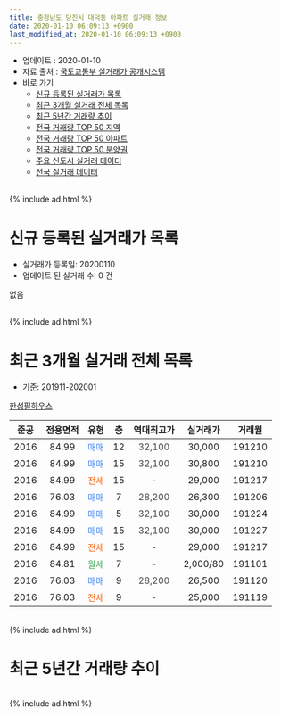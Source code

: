 ```yaml
---
title: 충청남도 당진시 대덕동 아파트 실거래 정보
date: 2020-01-10 06:09:13 +0900
last_modified_at: 2020-01-10 06:09:13 +0900
---
```


* 업데이트 : 2020-01-10
* 자료 출처 : [국토교통부 실거래가 공개시스템](http://rt.molit.go.kr)
* 바로 가기
    * [신규 등록된 실거래가 목록](#신규-등록된-실거래가-목록)
    * [최근 3개월 실거래 전체 목록](#최근-3개월-실거래-전체-목록)
    * [최근 5년간 거래량 추이](#최근-5년간-거래량-추이)
    * [전국 거래량 TOP 50 지역](https://inasie.github.io/apt-trade-info/최근-3개월-전국에서-가장-거래가-많이-발생한-지역)
    * [전국 거래량 TOP 50 아파트](https://inasie.github.io/apt-trade-info/최근-3개월-전국에서-가장-거래가-많이-발생한-아파트)
    * [전국 거래량 TOP 50 분양권](https://inasie.github.io/apt-trade-info/최근-3개월-전국에서-가장-거래가-많이-발생한-분양권)
    * [주요 신도시 실거래 데이터](https://inasie.github.io/apt-trade-info/주요-신도시)
    * [전국 실거래 데이터](https://inasie.github.io/apt-trade-info/전국)
<br>
{% include ad.html %}
<br>

# 신규 등록된 실거래가 목록
* 실거래가 등록일: 20200110
* 업데이트 된 실거래 수: 0 건

없음

<br>
{% include ad.html %}
<br>

# 최근 3개월 실거래 전체 목록
* 기준: 201911-202001


[한성필하우스](https://search.naver.com/search.naver?query=%EC%B6%A9%EC%B2%AD%EB%82%A8%EB%8F%84+%EB%8B%B9%EC%A7%84%EC%8B%9C+%EB%8C%80%EB%8D%95%EB%8F%99+%ED%95%9C%EC%84%B1%ED%95%84%ED%95%98%EC%9A%B0%EC%8A%A4)

|준공|전용면적|유형|층|역대최고가|실거래가|거래월|
|:---:|:---:|:---:|:---:|:---:|:---:|:---:|
|2016|84.99|<span style="color:#4285f3">매매</span>|12|<span style="color:#444444">32,100</span>|30,000|191210|
|2016|84.99|<span style="color:#4285f3">매매</span>|15|<span style="color:#444444">32,100</span>|30,800|191210|
|2016|84.99|<span style="color:#ff5a00">전세</span>|15|<span style="color:#444444">-</span>|29,000|191217|
|2016|76.03|<span style="color:#4285f3">매매</span>|7|<span style="color:#444444">28,200</span>|26,300|191206|
|2016|84.99|<span style="color:#4285f3">매매</span>|5|<span style="color:#444444">32,100</span>|30,000|191224|
|2016|84.99|<span style="color:#4285f3">매매</span>|15|<span style="color:#444444">32,100</span>|30,000|191227|
|2016|84.99|<span style="color:#ff5a00">전세</span>|15|<span style="color:#444444">-</span>|29,000|191217|
|2016|84.81|<span style="color:#34a853">월세</span>|7|<span style="color:#444444">-</span>|2,000/80|191101|
|2016|76.03|<span style="color:#4285f3">매매</span>|9|<span style="color:#444444">28,200</span>|26,500|191120|
|2016|76.03|<span style="color:#ff5a00">전세</span>|9|<span style="color:#444444">-</span>|25,000|191119|


<br>
{% include ad.html %}
<br>

# 최근 5년간 거래량 추이


<div style="width:100%;">
    <canvas id="deal_progress" height="200"></canvas>
</div>

<script>
new Chart(document.getElementById("deal_progress"), {
    type: 'line',
    data: {
        labels: ['201501','201502','201503','201504','201505','201506','201507','201508','201509','201510','201511','201512','201601','201602','201603','201604','201605','201606','201607','201608','201609','201610','201611','201612','201701','201702','201703','201704','201705','201706','201707','201708','201709','201710','201711','201712','201801','201802','201803','201804','201805','201806','201807','201808','201809','201810','201811','201812','201901','201902','201903','201904','201905','201906','201907','201908','201909','201910','201911','201912','202001'],
        datasets: [{
            label: '매매',
            pointRadius: 1,
            data: [0, 0, 0, 0, 0, 0, 0, 0, 0, 0, 0, 0, 0, 0, 0, 0, 0, 0, 0, 4, 3, 1, 4, 1, 1, 1, 1, 0, 4, 3, 3, 7, 4, 1, 0, 1, 4, 1, 3, 6, 3, 1, 1, 0, 0, 1, 2, 2, 2, 5, 6, 6, 5, 2, 1, 1, 1, 5, 1, 5, 0],
            borderColor: "rgba(255, 201, 14, 1)",
            backgroundColor: "rgba(255, 201, 14, 0.5)",
            fill: false,
            lineTension: 0
        },{
            label: '전월세',
            pointRadius: 1,
            data: [0, 0, 0, 0, 0, 1, 11, 2, 0, 0, 1, 0, 0, 0, 0, 1, 0, 0, 1, 10, 2, 6, 4, 0, 0, 1, 1, 2, 0, 1, 11, 2, 2, 1, 2, 1, 0, 0, 4, 0, 1, 1, 3, 5, 6, 0, 1, 0, 4, 4, 1, 1, 0, 3, 4, 1, 1, 4, 2, 2, 0],
            borderColor: "rgba(0, 141, 185, 1)",
            backgroundColor: "rgba(0, 141, 185, 0.5)",
            fill: false,
            lineTension: 0
        }
        ]
    },
    options: {
        responsive: true,
        title: {
            display: false
        },
        tooltips: {
            mode: 'index',
            intersect: false
        },
        hover: {
            mode: 'nearest',
            intersect: true
        },
        scales: {
            xAxes: [{
                display: true,
                scaleLabel: {
                    display: true,
                    labelString: '년/월'
                }
            }],
            yAxes: [{
                display: true,
                ticks: {
                    suggestedMin: 0,
                },
                scaleLabel: {
                    display: true,
                    labelString: '실거래 수'
                }
            }]
        }
    }
});

</script>


<br>
{% include ad.html %}
<br>

